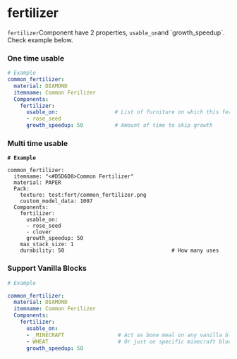 # fertilizer

`fertilizer`Component have 2 properties, `usable_on`and \`growth\_speedup\`. Check example below.

### One time usable

```yaml
# Example
common_fertilizer:
  material: DIAMOND
  itemname: Common Ferilizer
  Components:
    fertilizer:
      usable_on:                  # List of furniture on which this fertiliser can be applied
      - rose_seed
      growth_speedup: 50          # Amount of time to skip growth
```

### Multi time usable

<pre class="language-yaml"><code class="lang-yaml"><strong># Example
</strong>
common_fertilizer:
  itemname: "&#x3C;#D5D6D8>Common Fertilizer"
  material: PAPER
  Pack:
    texture: test:fert/common_fertilizer.png
    custom_model_data: 1007
  Components:
    fertilizer:
      usable_on:
      - rose_seed
      - clover
      growth_speedup: 50
    max_stack_size: 1
    durability: 50                                  # How many uses
</code></pre>

### Support Vanilla Blocks

```yaml
# Example

common_fertilizer:
  material: DIAMOND
  itemname: Common Ferilizer
  Components:
    fertilizer:
      usable_on:
      - _MINECRAFT                 # Act as bone meal on any vanilla block
      - WHEAT                      # Or just on specific minecraft block
      growth_speedup: 50
```
